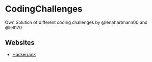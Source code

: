 # CodingChallenges
Own Solution of different coding challenges by @lenahartmann00 and @lell170

## Websites
- [Hackerrank](https://www.hackerrank.com)
